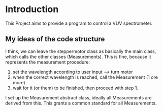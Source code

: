 
Introduction
============

This Project aims to provide a program to control a VUV spectrometer.


My ideas of the code structure
------------------------------

I think, we can leave the steppermotor class as basically the main class,
which calls the other classes (Measurements).
This is fine, because it represents the measurement procedure:
1. set the wavelength according to user input --> turn motor
2. when the correct wavelength is reached, call the Measurement (1 ore more)
3. wait for it (or them) to be finished, then proceed with step 1.

I set up the Measurement abstract class, ideally all Measurements are derived
from this. This grants a common standard for all Measurements. 


